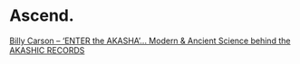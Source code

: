 # Ascend.
[Billy Carson – ‘ENTER the AKASHA’... Modern &amp; Ancient Science behind the AKASHIC RECORDS](https://youtu.be/3dzzubt1itA)
